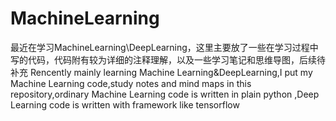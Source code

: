 # MachineLearning

最近在学习MachineLearning\DeepLearning，这里主要放了一些在学习过程中写的代码，代码附有较为详细的注释理解，以及一些学习笔记和思维导图，后续待补充
Rencently mainly learning Machine Learning&DeepLearning,I put my Machine Learning code,study notes and mind maps in this repository,ordinary Machine Learning code is written in plain python ,Deep Learning code is written with framework like tensorflow 
